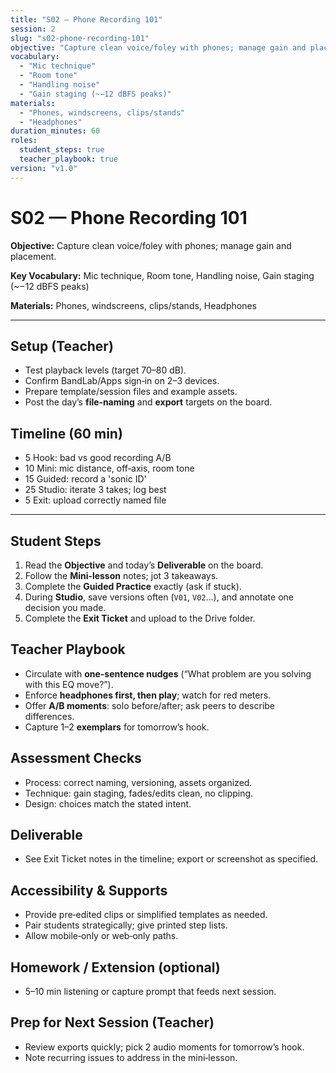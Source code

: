 ```yaml
---
title: "S02 — Phone Recording 101"
session: 2
slug: "s02-phone-recording-101"
objective: "Capture clean voice/foley with phones; manage gain and placement."
vocabulary:
  - "Mic technique"
  - "Room tone"
  - "Handling noise"
  - "Gain staging (~−12 dBFS peaks)"
materials:
  - "Phones, windscreens, clips/stands"
  - "Headphones"
duration_minutes: 60
roles:
  student_steps: true
  teacher_playbook: true
version: "v1.0"
---
```


# S02 — Phone Recording 101

**Objective:** Capture clean voice/foley with phones; manage gain and placement.

**Key Vocabulary:** Mic technique, Room tone, Handling noise, Gain staging (~−12 dBFS peaks)  

**Materials:** Phones, windscreens, clips/stands, Headphones

---

## Setup (Teacher)
- Test playback levels (target 70–80 dB).  
- Confirm BandLab/Apps sign‑in on 2–3 devices.  
- Prepare template/session files and example assets.  
- Post the day’s **file‑naming** and **export** targets on the board.

## Timeline (60 min)
- 5 Hook: bad vs good recording A/B
- 10 Mini: mic distance, off‑axis, room tone
- 15 Guided: record a 'sonic ID'
- 25 Studio: iterate 3 takes; log best
- 5 Exit: upload correctly named file

---

## Student Steps
1. Read the **Objective** and today’s **Deliverable** on the board.
2. Follow the **Mini‑lesson** notes; jot 3 takeaways.
3. Complete the **Guided Practice** exactly (ask if stuck).
4. During **Studio**, save versions often (`V01`, `V02`…), and annotate one decision you made.
5. Complete the **Exit Ticket** and upload to the Drive folder.

## Teacher Playbook
- Circulate with **one-sentence nudges** (“What problem are you solving with this EQ move?”).
- Enforce **headphones first, then play**; watch for red meters.
- Offer **A/B moments**: solo before/after; ask peers to describe differences.
- Capture 1–2 **exemplars** for tomorrow’s hook.

## Assessment Checks
- Process: correct naming, versioning, assets organized.
- Technique: gain staging, fades/edits clean, no clipping.
- Design: choices match the stated intent.

## Deliverable
- See Exit Ticket notes in the timeline; export or screenshot as specified.

## Accessibility & Supports
- Provide pre‑edited clips or simplified templates as needed.
- Pair students strategically; give printed step lists.
- Allow mobile‑only or web‑only paths.

## Homework / Extension (optional)
- 5–10 min listening or capture prompt that feeds next session.

## Prep for Next Session (Teacher)
- Review exports quickly; pick 2 audio moments for tomorrow’s hook.
- Note recurring issues to address in the mini‑lesson.
